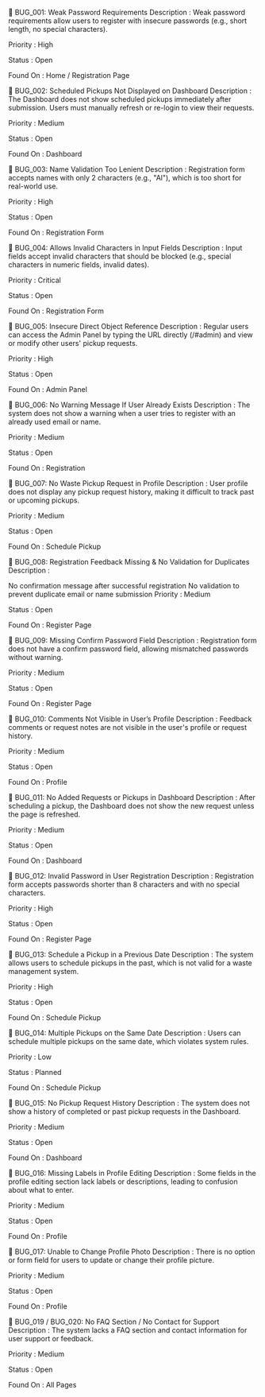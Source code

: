 🐛 BUG_001: Weak Password Requirements
Description :
Weak password requirements allow users to register with insecure passwords (e.g., short length, no special characters).

Priority :
High

Status :
Open

Found On :
Home / Registration Page

🐛 BUG_002: Scheduled Pickups Not Displayed on Dashboard
Description :
The Dashboard does not show scheduled pickups immediately after submission. Users must manually refresh or re-login to view their requests.

Priority :
Medium

Status :
Open

Found On :
Dashboard

🐛 BUG_003: Name Validation Too Lenient
Description :
Registration form accepts names with only 2 characters (e.g., "Al"), which is too short for real-world use.

Priority :
High

Status :
Open

Found On :
Registration Form

🐛 BUG_004: Allows Invalid Characters in Input Fields
Description :
Input fields accept invalid characters that should be blocked (e.g., special characters in numeric fields, invalid dates).

Priority :
Critical

Status :
Open

Found On :
Registration Form

🐛 BUG_005: Insecure Direct Object Reference
Description :
Regular users can access the Admin Panel by typing the URL directly (/#admin) and view or modify other users' pickup requests.

Priority :
High

Status :
Open

Found On :
Admin Panel

🐛 BUG_006: No Warning Message If User Already Exists
Description :
The system does not show a warning when a user tries to register with an already used email or name.

Priority :
Medium

Status :
Open

Found On :
Registration

🐛 BUG_007: No Waste Pickup Request in Profile
Description :
User profile does not display any pickup request history, making it difficult to track past or upcoming pickups.

Priority :
Medium

Status :
Open

Found On :
Schedule Pickup

🐛 BUG_008: Registration Feedback Missing & No Validation for Duplicates
Description :

No confirmation message after successful registration
No validation to prevent duplicate email or name submission
Priority :
Medium

Status :
Open

Found On :
Register Page

🐛 BUG_009: Missing Confirm Password Field
Description :
Registration form does not have a confirm password field, allowing mismatched passwords without warning.

Priority :
Medium

Status :
Open

Found On :
Register Page

🐛 BUG_010: Comments Not Visible in User’s Profile
Description :
Feedback comments or request notes are not visible in the user's profile or request history.

Priority :
Medium

Status :
Open

Found On :
Profile

🐛 BUG_011: No Added Requests or Pickups in Dashboard
Description :
After scheduling a pickup, the Dashboard does not show the new request unless the page is refreshed.

Priority :
Medium

Status :
Open

Found On :
Dashboard

🐛 BUG_012: Invalid Password in User Registration
Description :
Registration form accepts passwords shorter than 8 characters and with no special characters.

Priority :
High

Status :
Open

Found On :
Register Page

🐛 BUG_013: Schedule a Pickup in a Previous Date
Description :
The system allows users to schedule pickups in the past, which is not valid for a waste management system.

Priority :
High

Status :
Open

Found On :
Schedule Pickup

🐛 BUG_014: Multiple Pickups on the Same Date
Description :
Users can schedule multiple pickups on the same date, which violates system rules.

Priority :
Low

Status :
Planned

Found On :
Schedule Pickup

🐛 BUG_015: No Pickup Request History
Description :
The system does not show a history of completed or past pickup requests in the Dashboard.

Priority :
Medium

Status :
Open

Found On :
Dashboard

🐛 BUG_016: Missing Labels in Profile Editing
Description :
Some fields in the profile editing section lack labels or descriptions, leading to confusion about what to enter.

Priority :
Medium

Status :
Open

Found On :
Profile

🐛 BUG_017: Unable to Change Profile Photo
Description :
There is no option or form field for users to update or change their profile picture.

Priority :
Medium

Status :
Open

Found On :
Profile

🐛 BUG_019 / BUG_020: No FAQ Section / No Contact for Support
Description :
The system lacks a FAQ section and contact information for user support or feedback.

Priority :
Medium

Status :
Open

Found On :
All Pages
